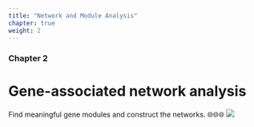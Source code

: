 ```yaml
---
title: "Network and Module Analysis"
chapter: true
weight: 2
---
```



### Chapter 2

# Gene-associated network analysis
Find meaningful gene modules and construct the networks. 🌐🌐🌐
![](/images/network.gif?width=45pc)
